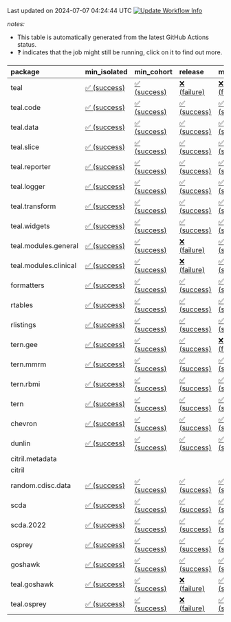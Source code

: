 Last updated on 2024-07-07 04:24:44 UTC [![Update Workflow
Info](https://github.com/averissimo/verdepcheck-status/actions/workflows/update.yaml/badge.svg)](https://github.com/averissimo/verdepcheck-status/actions/workflows/update.yaml)

*notes:*

-   This table is automatically generated from the latest GitHub Actions
    status.
-   ❓ indicates that the job might still be running, click on it to
    find out more.

<table>
<colgroup>
<col style="width: 4%" />
<col style="width: 23%" />
<col style="width: 23%" />
<col style="width: 23%" />
<col style="width: 23%" />
</colgroup>
<thead>
<tr class="header">
<th style="text-align: left;">package</th>
<th style="text-align: left;">min_isolated</th>
<th style="text-align: left;">min_cohort</th>
<th style="text-align: left;">release</th>
<th style="text-align: left;">max</th>
</tr>
</thead>
<tbody>
<tr class="odd">
<td style="text-align: left;">teal</td>
<td
style="text-align: left;"><a href="https://github.com/insightsengineering/teal/actions/runs/9824373030/job/27123266016">✅
(success)</a></td>
<td
style="text-align: left;"><a href="https://github.com/insightsengineering/teal/actions/runs/9824373030/job/27123265844">✅
(success)</a></td>
<td
style="text-align: left;"><a href="https://github.com/insightsengineering/teal/actions/runs/9824373030/job/27123265923">❌
(failure)</a></td>
<td
style="text-align: left;"><a href="https://github.com/insightsengineering/teal/actions/runs/9824373030/job/27123265751">❌
(failure)</a></td>
</tr>
<tr class="even">
<td style="text-align: left;">teal.code</td>
<td
style="text-align: left;"><a href="https://github.com/insightsengineering/teal.code/actions/runs/9824373263/job/27123266270">✅
(success)</a></td>
<td
style="text-align: left;"><a href="https://github.com/insightsengineering/teal.code/actions/runs/9824373263/job/27123266184">✅
(success)</a></td>
<td
style="text-align: left;"><a href="https://github.com/insightsengineering/teal.code/actions/runs/9824373263/job/27123266358">✅
(success)</a></td>
<td
style="text-align: left;"><a href="https://github.com/insightsengineering/teal.code/actions/runs/9824373263/job/27123266089">✅
(success)</a></td>
</tr>
<tr class="odd">
<td style="text-align: left;">teal.data</td>
<td
style="text-align: left;"><a href="https://github.com/insightsengineering/teal.data/actions/runs/9824375551/job/27123270943">✅
(success)</a></td>
<td
style="text-align: left;"><a href="https://github.com/insightsengineering/teal.data/actions/runs/9824375551/job/27123270744">✅
(success)</a></td>
<td
style="text-align: left;"><a href="https://github.com/insightsengineering/teal.data/actions/runs/9824375551/job/27123271034">✅
(success)</a></td>
<td
style="text-align: left;"><a href="https://github.com/insightsengineering/teal.data/actions/runs/9824375551/job/27123270844">✅
(success)</a></td>
</tr>
<tr class="even">
<td style="text-align: left;">teal.slice</td>
<td
style="text-align: left;"><a href="https://github.com/insightsengineering/teal.slice/actions/runs/9824380925/job/27123281918">✅
(success)</a></td>
<td
style="text-align: left;"><a href="https://github.com/insightsengineering/teal.slice/actions/runs/9824380925/job/27123281808">✅
(success)</a></td>
<td
style="text-align: left;"><a href="https://github.com/insightsengineering/teal.slice/actions/runs/9824380925/job/27123282031">✅
(success)</a></td>
<td
style="text-align: left;"><a href="https://github.com/insightsengineering/teal.slice/actions/runs/9824380925/job/27123281713">✅
(success)</a></td>
</tr>
<tr class="odd">
<td style="text-align: left;">teal.reporter</td>
<td
style="text-align: left;"><a href="https://github.com/insightsengineering/teal.reporter/actions/runs/9824377892/job/27123275829">✅
(success)</a></td>
<td
style="text-align: left;"><a href="https://github.com/insightsengineering/teal.reporter/actions/runs/9824377892/job/27123275742">✅
(success)</a></td>
<td
style="text-align: left;"><a href="https://github.com/insightsengineering/teal.reporter/actions/runs/9824377892/job/27123275924">✅
(success)</a></td>
<td
style="text-align: left;"><a href="https://github.com/insightsengineering/teal.reporter/actions/runs/9824377892/job/27123275646">✅
(success)</a></td>
</tr>
<tr class="even">
<td style="text-align: left;">teal.logger</td>
<td
style="text-align: left;"><a href="https://github.com/insightsengineering/teal.logger/actions/runs/9824373694/job/27123267011">✅
(success)</a></td>
<td
style="text-align: left;"><a href="https://github.com/insightsengineering/teal.logger/actions/runs/9824373694/job/27123266916">✅
(success)</a></td>
<td
style="text-align: left;"><a href="https://github.com/insightsengineering/teal.logger/actions/runs/9824373694/job/27123267102">✅
(success)</a></td>
<td
style="text-align: left;"><a href="https://github.com/insightsengineering/teal.logger/actions/runs/9824373694/job/27123266808">✅
(success)</a></td>
</tr>
<tr class="odd">
<td style="text-align: left;">teal.transform</td>
<td
style="text-align: left;"><a href="https://github.com/insightsengineering/teal.transform/actions/runs/9824378912/job/27123277511">✅
(success)</a></td>
<td
style="text-align: left;"><a href="https://github.com/insightsengineering/teal.transform/actions/runs/9824378912/job/27123277299">✅
(success)</a></td>
<td
style="text-align: left;"><a href="https://github.com/insightsengineering/teal.transform/actions/runs/9824378912/job/27123277598">✅
(success)</a></td>
<td
style="text-align: left;"><a href="https://github.com/insightsengineering/teal.transform/actions/runs/9824378912/job/27123277427">✅
(success)</a></td>
</tr>
<tr class="even">
<td style="text-align: left;">teal.widgets</td>
<td
style="text-align: left;"><a href="https://github.com/insightsengineering/teal.widgets/actions/runs/9824391068/job/27123302966">✅
(success)</a></td>
<td
style="text-align: left;"><a href="https://github.com/insightsengineering/teal.widgets/actions/runs/9824391068/job/27123302833">✅
(success)</a></td>
<td
style="text-align: left;"><a href="https://github.com/insightsengineering/teal.widgets/actions/runs/9824391068/job/27123303054">✅
(success)</a></td>
<td
style="text-align: left;"><a href="https://github.com/insightsengineering/teal.widgets/actions/runs/9824391068/job/27123302894">✅
(success)</a></td>
</tr>
<tr class="odd">
<td style="text-align: left;">teal.modules.general</td>
<td
style="text-align: left;"><a href="https://github.com/insightsengineering/teal.modules.general/actions/runs/9824373214/job/27123266173">✅
(success)</a></td>
<td
style="text-align: left;"><a href="https://github.com/insightsengineering/teal.modules.general/actions/runs/9824373214/job/27123266087">✅
(success)</a></td>
<td
style="text-align: left;"><a href="https://github.com/insightsengineering/teal.modules.general/actions/runs/9824373214/job/27123266322">❌
(failure)</a></td>
<td
style="text-align: left;"><a href="https://github.com/insightsengineering/teal.modules.general/actions/runs/9824373214/job/27123266232">✅
(success)</a></td>
</tr>
<tr class="even">
<td style="text-align: left;">teal.modules.clinical</td>
<td
style="text-align: left;"><a href="https://github.com/insightsengineering/teal.modules.clinical/actions/runs/9824385858/job/27123292350">✅
(success)</a></td>
<td
style="text-align: left;"><a href="https://github.com/insightsengineering/teal.modules.clinical/actions/runs/9824385858/job/27123292238">✅
(success)</a></td>
<td
style="text-align: left;"><a href="https://github.com/insightsengineering/teal.modules.clinical/actions/runs/9824385858/job/27123292441">❌
(failure)</a></td>
<td
style="text-align: left;"><a href="https://github.com/insightsengineering/teal.modules.clinical/actions/runs/9824385858/job/27123292163">✅
(success)</a></td>
</tr>
<tr class="odd">
<td style="text-align: left;">formatters</td>
<td
style="text-align: left;"><a href="https://github.com/insightsengineering/formatters/actions/runs/9824382570/job/27123285424">✅
(success)</a></td>
<td
style="text-align: left;"><a href="https://github.com/insightsengineering/formatters/actions/runs/9824382570/job/27123285387">✅
(success)</a></td>
<td
style="text-align: left;"><a href="https://github.com/insightsengineering/formatters/actions/runs/9824382570/job/27123285468">✅
(success)</a></td>
<td
style="text-align: left;"><a href="https://github.com/insightsengineering/formatters/actions/runs/9824382570/job/27123285354">✅
(success)</a></td>
</tr>
<tr class="even">
<td style="text-align: left;">rtables</td>
<td
style="text-align: left;"><a href="https://github.com/insightsengineering/rtables/actions/runs/9824373006/job/27123265744">✅
(success)</a></td>
<td
style="text-align: left;"><a href="https://github.com/insightsengineering/rtables/actions/runs/9824373006/job/27123265868">✅
(success)</a></td>
<td
style="text-align: left;"><a href="https://github.com/insightsengineering/rtables/actions/runs/9824373006/job/27123266032">✅
(success)</a></td>
<td
style="text-align: left;"><a href="https://github.com/insightsengineering/rtables/actions/runs/9824373006/job/27123265963">✅
(success)</a></td>
</tr>
<tr class="odd">
<td style="text-align: left;">rlistings</td>
<td
style="text-align: left;"><a href="https://github.com/insightsengineering/rlistings/actions/runs/9824377202/job/27123274261">✅
(success)</a></td>
<td
style="text-align: left;"><a href="https://github.com/insightsengineering/rlistings/actions/runs/9824377202/job/27123274221">✅
(success)</a></td>
<td
style="text-align: left;"><a href="https://github.com/insightsengineering/rlistings/actions/runs/9824377202/job/27123274301">✅
(success)</a></td>
<td
style="text-align: left;"><a href="https://github.com/insightsengineering/rlistings/actions/runs/9824377202/job/27123274360">✅
(success)</a></td>
</tr>
<tr class="even">
<td style="text-align: left;">tern.gee</td>
<td
style="text-align: left;"><a href="https://github.com/insightsengineering/tern.gee/actions/runs/9824383773/job/27123287550">✅
(success)</a></td>
<td
style="text-align: left;"><a href="https://github.com/insightsengineering/tern.gee/actions/runs/9824383773/job/27123287493">✅
(success)</a></td>
<td
style="text-align: left;"><a href="https://github.com/insightsengineering/tern.gee/actions/runs/9824383773/job/27123287661">✅
(success)</a></td>
<td
style="text-align: left;"><a href="https://github.com/insightsengineering/tern.gee/actions/runs/9824383773/job/27123287598">❌
(failure)</a></td>
</tr>
<tr class="odd">
<td style="text-align: left;">tern.mmrm</td>
<td
style="text-align: left;"><a href="https://github.com/insightsengineering/tern.mmrm/actions/runs/9824390178/job/27123300674">✅
(success)</a></td>
<td
style="text-align: left;"><a href="https://github.com/insightsengineering/tern.mmrm/actions/runs/9824390178/job/27123300547">✅
(success)</a></td>
<td
style="text-align: left;"><a href="https://github.com/insightsengineering/tern.mmrm/actions/runs/9824390178/job/27123300642">✅
(success)</a></td>
<td
style="text-align: left;"><a href="https://github.com/insightsengineering/tern.mmrm/actions/runs/9824390178/job/27123300594">✅
(success)</a></td>
</tr>
<tr class="even">
<td style="text-align: left;">tern.rbmi</td>
<td
style="text-align: left;"><a href="https://github.com/insightsengineering/tern.rbmi/actions/runs/9824382446/job/27123285138">✅
(success)</a></td>
<td
style="text-align: left;"><a href="https://github.com/insightsengineering/tern.rbmi/actions/runs/9824382446/job/27123285055">✅
(success)</a></td>
<td
style="text-align: left;"><a href="https://github.com/insightsengineering/tern.rbmi/actions/runs/9824382446/job/27123284996">✅
(success)</a></td>
<td
style="text-align: left;"><a href="https://github.com/insightsengineering/tern.rbmi/actions/runs/9824382446/job/27123285102">✅
(success)</a></td>
</tr>
<tr class="odd">
<td style="text-align: left;">tern</td>
<td
style="text-align: left;"><a href="https://github.com/insightsengineering/tern/actions/runs/9824377994/job/27123276065">✅
(success)</a></td>
<td
style="text-align: left;"><a href="https://github.com/insightsengineering/tern/actions/runs/9824377994/job/27123275959">✅
(success)</a></td>
<td
style="text-align: left;"><a href="https://github.com/insightsengineering/tern/actions/runs/9824377994/job/27123276176">✅
(success)</a></td>
<td
style="text-align: left;"><a href="https://github.com/insightsengineering/tern/actions/runs/9824377994/job/27123275883">✅
(success)</a></td>
</tr>
<tr class="even">
<td style="text-align: left;">chevron</td>
<td
style="text-align: left;"><a href="https://github.com/insightsengineering/chevron/actions/runs/9824391528/job/27123303608">✅
(success)</a></td>
<td
style="text-align: left;"><a href="https://github.com/insightsengineering/chevron/actions/runs/9824391528/job/27123303885">✅
(success)</a></td>
<td
style="text-align: left;"><a href="https://github.com/insightsengineering/chevron/actions/runs/9824391528/job/27123303699">✅
(success)</a></td>
<td
style="text-align: left;"><a href="https://github.com/insightsengineering/chevron/actions/runs/9824391528/job/27123303787">✅
(success)</a></td>
</tr>
<tr class="odd">
<td style="text-align: left;">dunlin</td>
<td
style="text-align: left;"><a href="https://github.com/insightsengineering/dunlin/actions/runs/9824375704/job/27123271237">✅
(success)</a></td>
<td
style="text-align: left;"><a href="https://github.com/insightsengineering/dunlin/actions/runs/9824375704/job/27123271323">✅
(success)</a></td>
<td
style="text-align: left;"><a href="https://github.com/insightsengineering/dunlin/actions/runs/9824375704/job/27123271402">✅
(success)</a></td>
<td
style="text-align: left;"><a href="https://github.com/insightsengineering/dunlin/actions/runs/9824375704/job/27123271162">✅
(success)</a></td>
</tr>
<tr class="even">
<td style="text-align: left;">citril.metadata</td>
<td style="text-align: left;"></td>
<td style="text-align: left;"></td>
<td style="text-align: left;"></td>
<td style="text-align: left;"></td>
</tr>
<tr class="odd">
<td style="text-align: left;">citril</td>
<td style="text-align: left;"></td>
<td style="text-align: left;"></td>
<td style="text-align: left;"></td>
<td style="text-align: left;"></td>
</tr>
<tr class="even">
<td style="text-align: left;">random.cdisc.data</td>
<td
style="text-align: left;"><a href="https://github.com/insightsengineering/random.cdisc.data/actions/runs/9824381733/job/27123283260">✅
(success)</a></td>
<td
style="text-align: left;"><a href="https://github.com/insightsengineering/random.cdisc.data/actions/runs/9824381733/job/27123283091">✅
(success)</a></td>
<td
style="text-align: left;"><a href="https://github.com/insightsengineering/random.cdisc.data/actions/runs/9824381733/job/27123283329">✅
(success)</a></td>
<td
style="text-align: left;"><a href="https://github.com/insightsengineering/random.cdisc.data/actions/runs/9824381733/job/27123283171">✅
(success)</a></td>
</tr>
<tr class="odd">
<td style="text-align: left;">scda</td>
<td
style="text-align: left;"><a href="https://github.com/insightsengineering/scda/actions/runs/9729144400/job/26850665206">✅
(success)</a></td>
<td
style="text-align: left;"><a href="https://github.com/insightsengineering/scda/actions/runs/9729144400/job/26850665433">✅
(success)</a></td>
<td
style="text-align: left;"><a href="https://github.com/insightsengineering/scda/actions/runs/9729144400/job/26850665352">✅
(success)</a></td>
<td
style="text-align: left;"><a href="https://github.com/insightsengineering/scda/actions/runs/9729144400/job/26850665278">✅
(success)</a></td>
</tr>
<tr class="even">
<td style="text-align: left;">scda.2022</td>
<td
style="text-align: left;"><a href="https://github.com/insightsengineering/scda.2022/actions/runs/9824382612/job/27123285492">✅
(success)</a></td>
<td
style="text-align: left;"><a href="https://github.com/insightsengineering/scda.2022/actions/runs/9824382612/job/27123285536">✅
(success)</a></td>
<td
style="text-align: left;"><a href="https://github.com/insightsengineering/scda.2022/actions/runs/9824382612/job/27123285622">✅
(success)</a></td>
<td
style="text-align: left;"><a href="https://github.com/insightsengineering/scda.2022/actions/runs/9824382612/job/27123285590">✅
(success)</a></td>
</tr>
<tr class="odd">
<td style="text-align: left;">osprey</td>
<td
style="text-align: left;"><a href="https://github.com/insightsengineering/osprey/actions/runs/9824388552/job/27123297989">✅
(success)</a></td>
<td
style="text-align: left;"><a href="https://github.com/insightsengineering/osprey/actions/runs/9824388552/job/27123297824">✅
(success)</a></td>
<td
style="text-align: left;"><a href="https://github.com/insightsengineering/osprey/actions/runs/9824388552/job/27123298060">✅
(success)</a></td>
<td
style="text-align: left;"><a href="https://github.com/insightsengineering/osprey/actions/runs/9824388552/job/27123297899">✅
(success)</a></td>
</tr>
<tr class="even">
<td style="text-align: left;">goshawk</td>
<td
style="text-align: left;"><a href="https://github.com/insightsengineering/goshawk/actions/runs/9824382442/job/27123285096">✅
(success)</a></td>
<td
style="text-align: left;"><a href="https://github.com/insightsengineering/goshawk/actions/runs/9824382442/job/27123284993">✅
(success)</a></td>
<td
style="text-align: left;"><a href="https://github.com/insightsengineering/goshawk/actions/runs/9824382442/job/27123285150">✅
(success)</a></td>
<td
style="text-align: left;"><a href="https://github.com/insightsengineering/goshawk/actions/runs/9824382442/job/27123285041">✅
(success)</a></td>
</tr>
<tr class="odd">
<td style="text-align: left;">teal.goshawk</td>
<td
style="text-align: left;"><a href="https://github.com/insightsengineering/teal.goshawk/actions/runs/9824380918/job/27123282046">✅
(success)</a></td>
<td
style="text-align: left;"><a href="https://github.com/insightsengineering/teal.goshawk/actions/runs/9824380918/job/27123281940">✅
(success)</a></td>
<td
style="text-align: left;"><a href="https://github.com/insightsengineering/teal.goshawk/actions/runs/9824380918/job/27123282107">❌
(failure)</a></td>
<td
style="text-align: left;"><a href="https://github.com/insightsengineering/teal.goshawk/actions/runs/9824380918/job/27123281829">✅
(success)</a></td>
</tr>
<tr class="even">
<td style="text-align: left;">teal.osprey</td>
<td
style="text-align: left;"><a href="https://github.com/insightsengineering/teal.osprey/actions/runs/9824387068/job/27123294150">✅
(success)</a></td>
<td
style="text-align: left;"><a href="https://github.com/insightsengineering/teal.osprey/actions/runs/9824387068/job/27123294217">✅
(success)</a></td>
<td
style="text-align: left;"><a href="https://github.com/insightsengineering/teal.osprey/actions/runs/9824387068/job/27123294299">❌
(failure)</a></td>
<td
style="text-align: left;"><a href="https://github.com/insightsengineering/teal.osprey/actions/runs/9824387068/job/27123294057">✅
(success)</a></td>
</tr>
</tbody>
</table>
